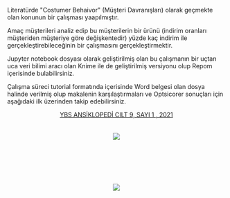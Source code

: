 Literatürde "Costumer Behaivor" (Müşteri Davranışları) olarak geçmekte olan konunun bir çalışması yaapılmıştır. 

Amaç müşterileri analiz edip bu müşterilerin bir ürünü (indirim oranları müşteriden müşteriye göre değişkentedir) yüzde kaç indirim ile gerçekleştirebileceğinin bir çalışmasını gerçekleştirmektir. 

Jupyter notebook dosyası olarak geliştirilmiş olan bu çalışmanın bir uçtan uca  veri bilimi aracı olan Knime ile de geliştirilmiş versiyonu olup Repom içerisinde bulabilirsiniz. 

Çalışma süreci tutorial formatında içerisinde Word belgesi olan dosya halinde verilmiş olup makalenin karşılaştırmaları ve Optsicorer sonuçları için aşağıdaki ilk üzerinden takip edebilirsiniz. 
<br>

 

 <div align="center">
<a href="http://ybsansiklopedi.com/wp-content/uploads/2021/05/Berkay_AKAR-3.pdf" aling="center">YBS ANSİKLOPEDİ CILT 9, SAYI 1 , 2021</a><br> 
</div>


<br>
<br>

 <div align="center">
<img src="https://forum-cdn.knime.com/uploads/default/original/1X/ab3ccf34482a0329361734a18199390177204f15.png"><br> 
</div>
<br>
<br>
<br>
<br>
<br>
<br>

 
  <div align="center">
<img src="https://upload.wikimedia.org/wikipedia/commons/thumb/0/05/Scikit_learn_logo_small.svg/2560px-Scikit_learn_logo_small.svg.png" ><br> 
</div>

